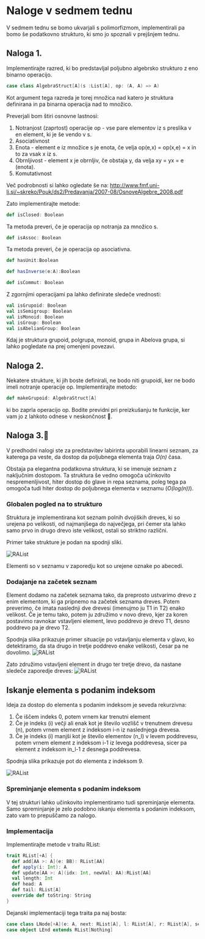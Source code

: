 # Naloge v sedmem tednu

V sedmem tednu se bomo ukvarjali s polimorfizmom, implementirali pa bomo še podatkovno strukturo, ki smo jo spoznali v prejšnjem tednu.

## Naloga 1.

Implementirajte razred, ki bo predstavljal poljubno algebrsko strukturo z eno binarno operacijo.
```scala
case class AlgebraStruct[A](s :List[A], op: (A, A) => A)
```
Kot argument tega razreda je torej množica nad katero je struktura definirana in pa binarna operacija nad to množico.

Preverjali bom štiri osnovne lastnosi:
  1. Notranjost (zaprtost) operacije op - vse pare elementov iz s preslika v en element, ki je še vendo v s.
  2. Asociativnost
  3. Enota - element e iz množice s je enota, če velja op(e,x) = op(x,e) = x in to za vsak x iz s.
  4. Obrnljivost - element x je obrnljiv, če obstaja y, da velja xy = yx = e (enota).
  5. Komutativnost

Več podrobnosti si lahko ogledate še na:
http://www.fmf.uni-lj.si/~skreko/Pouk/ds2/Predavanja/2007-08/OsnoveAlgebre_2008.pdf

Zato implementirajte metode:
```scala
def isClosed: Boolean
```
Ta metoda preveri, če je operacija op notranja za množico s.

```scala
def isAssoc: Boolean
```
Ta metoda preveri, če je operacija op asociativna.

```scala
def hasUnit:Boolean
```

```scala
def hasInverse(e:A):Boolean
```

```scala
def isCommut: Boolean
```

Z zgornjimi operacijami pa lahko definirate sledeče vrednosti:
```scala
val isGrupoid: Boolean
val isSemigroup: Boolean
val isMonoid: Boolean
val isGroup: Boolean
val isAbelianGroup: Boolean
```

Kdaj je struktura grupoid, polgrupa, monoid, grupa in Abelova grupa, si lahko pogledate na prej omenjeni povezavi.

## Naloga 2.
Nekatere strukture, ki jih boste definirali, ne bodo niti grupoidi, ker ne bodo imeli notranje operacije op. Implementirajte metodo:
```scala
def makeGrupoid: AlgebraStruct[A]
```
ki bo zaprla operacijo op. Bodite previdni pri preizkušanju te funkcije, ker vam jo z lahkoto odnese v neskončnost :repeat:.

## Naloga 3.:crown:
V predhodni nalogi ste za predstavitev labirinta uporabili linearni seznam, za katerega pa veste, da dostop da poljubnega elementa traja *O(n)* časa.

 Obstaja pa elegantna podatkovna struktura, ki se imenuje seznam z naključnim dostopom. Ta struktura še vedno omogoča učinkovito nespremenljivost, hiter dostop do glave in repa seznama, poleg tega pa omogoča tudi hiter dostop do poljubnega elementa v seznamu (*O(log(n))*).

### Globalen pogled na to strukturo
Struktura je implementirana kot seznam polnih dvojiških dreves, ki so urejena po velikosti, od najmanjšega do največjega, pri čemer sta lahko samo prvo in drugo drevo iste velikost, ostali so striktno različni.

Primer take strukture je podan na spodnji sliki.

![RAList](img/RAList.png)

Elementi so v seznamu v zaporedju kot so urejene oznake po abecedi.

### Dodajanje na začetek seznam
Element dodamo na začetek seznama tako, da preprosto ustvarimo drevo z enim elementom, ki ga pripnemo na začetek seznama dreves. Potem preverimo, če imata naslednji dve drevesi (imenujmo ju T1 in T2) enako velikost. Če je temu tako, potem ju združimo v novo drevo, kjer za koren postavimo ravnokar vstavljeni element, levo poddrevo je drevo T1, desno poddrevo pa je drevo T2.

Spodnja slika prikazuje primer situacije po vstavljanju elementa v glavo, ko detektiramo, da sta drugo in tretje poddrevo enake velikosti, česar pa ne dovolimo.
![RAList](img/add_1.png)

Zato združimo vstavljeni element in drugo ter tretje drevo, da nastane sledeče zaporedje dreves:
![RAList](img/add_2.png)


## Iskanje elementa s podanim indeksom

Ideja za dostop do elementa s podanim indeksom je seveda rekurzivna:
  1. Če iščem indeks 0, potem vrnem kar trenutni element
  2. Če je indeks (i) večji ali enak kot je število vozlišč v trenutnem drevesu (n), potem vrnem element z indeksom i-n iz naslednjega drevesa.
  3. Če je indeks (i) manjši kot je število elementov (n_l) v levem poddrevesu, potem vrnem element z indeksom i-1 iz levega poddrevesa, sicer pa element z indeksom in_l-1 z desnega poddrevesa.

Spodnja slika prikazuje pot do elementa z indeksom 9.

![RAList](img/find.png)

### Spreminjanje elementa s podanim indeksom
V tej strukturi lahko učinkovito implementiramo tudi spreminjanje elementa. Samo spreminjanje je zelo podobno iskanju elementa s podanim indeksom, zato vam to prepuščamo za nalogo.


### Implementacija

Implementirajte metode v traitu RList:

```scala
trait RList[+A] {
  def add[AA >: A](e: BB): RList[AA]
  def apply(i: Int): A
  def update[AA >: A](idx: Int, newVal: AA):RList[AA]
  val length: Int
  def head: A
  def tail: RList[A]
  override def toString: String
}
```
Dejanski implementaciji tega traita pa naj bosta:
```scala
case class LNode[+A](e: A, next: RList[A], l: RList[A], r: RList[A], se: Int) extends RList[A]
case object LEnd extends RList[Nothing]
```
